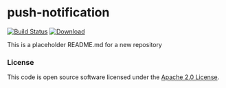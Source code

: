 
# push-notification

[![Build Status](https://travis-ci.org/hmrc/push-notification.svg?branch=master)](https://travis-ci.org/hmrc/push-notification) [ ![Download](https://api.bintray.com/packages/hmrc/releases/push-notification/images/download.svg) ](https://bintray.com/hmrc/releases/push-notification/_latestVersion)

This is a placeholder README.md for a new repository

### License

This code is open source software licensed under the [Apache 2.0 License]("http://www.apache.org/licenses/LICENSE-2.0.html").
    